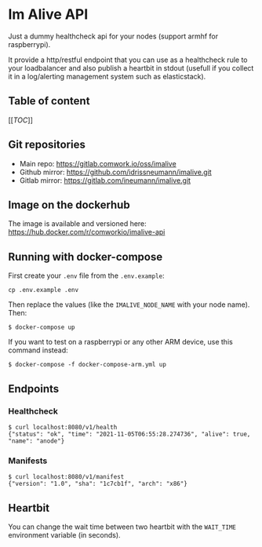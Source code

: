 # Im Alive API

Just a dummy healthcheck api for your nodes (support armhf for raspberrypi).

It provide a http/restful endpoint that you can use as a healthcheck rule to your loadbalancer and also publish a heartbit in stdout (usefull if you collect it in a log/alerting management system such as elasticstack).

## Table of content

[[_TOC_]]

## Git repositories

* Main repo: https://gitlab.comwork.io/oss/imalive
* Github mirror: https://github.com/idrissneumann/imalive.git
* Gitlab mirror: https://gitlab.com/ineumann/imalive.git

## Image on the dockerhub

The image is available and versioned here: https://hub.docker.com/r/comworkio/imalive-api

## Running with docker-compose

First create your `.env` file from the `.env.example`:

```shell
cp .env.example .env
```

Then replace the values (like the `IMALIVE_NODE_NAME` with your node name). Then:

```shell
$ docker-compose up
```

If you want to test on a raspberrypi or any other ARM device, use this command instead:

```shell
$ docker-compose -f docker-compose-arm.yml up
```
## Endpoints

### Healthcheck

```shell
$ curl localhost:8080/v1/health
{"status": "ok", "time": "2021-11-05T06:55:28.274736", "alive": true, "name": "anode"}
```

### Manifests

```shell
$ curl localhost:8080/v1/manifest 
{"version": "1.0", "sha": "1c7cb1f", "arch": "x86"}
```

## Heartbit

You can change the wait time between two heartbit with the `WAIT_TIME` environment variable (in seconds).

